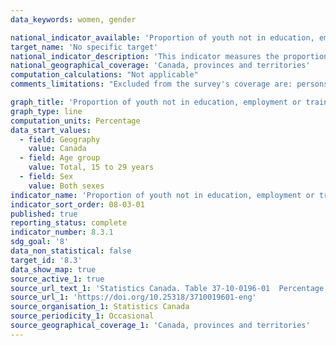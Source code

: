 ```yaml
---
data_keywords: women, gender

national_indicator_available: 'Proportion of youth not in education, employment or training'
target_name: 'No specific target'
national_indicator_description: 'This indicator measures the proportion of youth not in education, employment or training.'
national_geographical_coverage: 'Canada, provinces and territories' 
computation_calculations: "Not applicable"
comments_limitations: "Excluded from the survey's coverage are: persons living on reserves and other Aboriginal settlements in the provinces; the institutionalized population, and households in extremely remote areas with very low population density."

graph_title: 'Proportion of youth not in education, employment or training (NEET)'
graph_type: line
computation_units: Percentage
data_start_values:
  - field: Geography
    value: Canada
  - field: Age group
    value: Total, 15 to 29 years
  - field: Sex
    value: Both sexes
indicator_name: 'Proportion of youth not in education, employment or training'
indicator_sort_order: 08-03-01
published: true
reporting_status: complete
indicator_number: 8.3.1
sdg_goal: '8'
data_non_statistical: false
target_id: '8.3'
data_show_map: true
source_active_1: true
source_url_text_1: 'Statistics Canada. Table 37-10-0196-01  Percentage of 15-to 29-year-olds in education and not in education by labour force status, highest level of education attained, age group and sex'
source_url_1: 'https://doi.org/10.25318/3710019601-eng'
source_organisation_1: Statistics Canada
source_periodicity_1: Occasional
source_geographical_coverage_1: 'Canada, provinces and territories'
---
```

